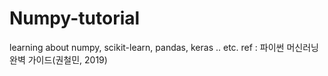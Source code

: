 # Numpy-tutorial

learning about numpy, scikit-learn, pandas, keras .. etc. 
ref : 파이썬 머신러닝 완벽 가이드(권철민, 2019)
